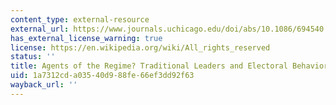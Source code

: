 ```yaml
---
content_type: external-resource
external_url: https://www.journals.uchicago.edu/doi/abs/10.1086/694540
has_external_license_warning: true
license: https://en.wikipedia.org/wiki/All_rights_reserved
status: ''
title: Agents of the Regime? Traditional Leaders and Electoral Behavior in South Africa
uid: 1a7312cd-a035-40d9-88fe-66ef3dd92f63
wayback_url: ''
---
```

